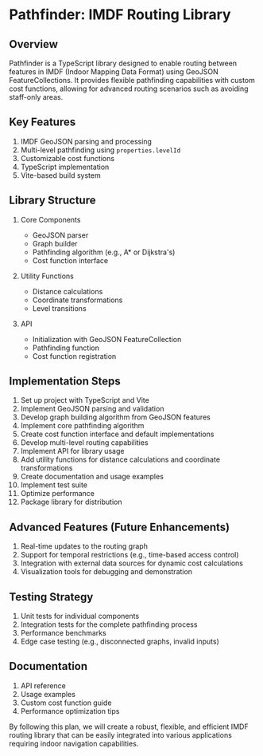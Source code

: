 # Pathfinder: IMDF Routing Library

## Overview
Pathfinder is a TypeScript library designed to enable routing between features in IMDF (Indoor Mapping Data Format) using GeoJSON FeatureCollections. It provides flexible pathfinding capabilities with custom cost functions, allowing for advanced routing scenarios such as avoiding staff-only areas.

## Key Features
1. IMDF GeoJSON parsing and processing
2. Multi-level pathfinding using `properties.levelId`
3. Customizable cost functions
4. TypeScript implementation
5. Vite-based build system

## Library Structure
1. Core Components
   - GeoJSON parser
   - Graph builder
   - Pathfinding algorithm (e.g., A* or Dijkstra's)
   - Cost function interface

2. Utility Functions
   - Distance calculations
   - Coordinate transformations
   - Level transitions

3. API
   - Initialization with GeoJSON FeatureCollection
   - Pathfinding function
   - Cost function registration

## Implementation Steps
1. Set up project with TypeScript and Vite
2. Implement GeoJSON parsing and validation
3. Develop graph building algorithm from GeoJSON features
4. Implement core pathfinding algorithm
5. Create cost function interface and default implementations
6. Develop multi-level routing capabilities
7. Implement API for library usage
8. Add utility functions for distance calculations and coordinate transformations
9. Create documentation and usage examples
10. Implement test suite
11. Optimize performance
12. Package library for distribution

## Advanced Features (Future Enhancements)
1. Real-time updates to the routing graph
2. Support for temporal restrictions (e.g., time-based access control)
3. Integration with external data sources for dynamic cost calculations
4. Visualization tools for debugging and demonstration

## Testing Strategy
1. Unit tests for individual components
2. Integration tests for the complete pathfinding process
3. Performance benchmarks
4. Edge case testing (e.g., disconnected graphs, invalid inputs)

## Documentation
1. API reference
2. Usage examples
3. Custom cost function guide
4. Performance optimization tips

By following this plan, we will create a robust, flexible, and efficient IMDF routing library that can be easily integrated into various applications requiring indoor navigation capabilities.
